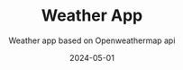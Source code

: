 ---
title: "Weather App"
subtitle: "Weather app based on Openweathermap api"
code: "https://github.com/buddhagrg/weather-app"
demo: "https://weather-check-netlify.netlify.app/"
date: "2024-05-01"
stack: "ReactJS, Vite, Vitest"
---